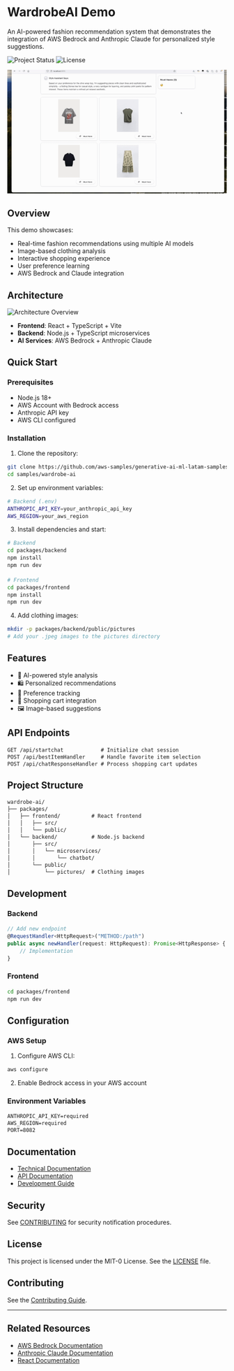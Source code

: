 # WardrobeAI Demo

An AI-powered fashion recommendation system that demonstrates the integration of AWS Bedrock and Anthropic Claude for personalized style suggestions.

![Project Status](https://img.shields.io/badge/status-demo-green)
![License](https://img.shields.io/badge/license-MIT--0-blue)


![Demo](./wordrobeai-demo-cut.gif)

## Overview

This demo showcases:
- Real-time fashion recommendations using multiple AI models
- Image-based clothing analysis
- Interactive shopping experience
- User preference learning
- AWS Bedrock and Claude integration

## Architecture

![Architecture Overview](architecture.png)

- **Frontend**: React + TypeScript + Vite
- **Backend**: Node.js + TypeScript microservices
- **AI Services**: AWS Bedrock + Anthropic Claude

## Quick Start

### Prerequisites

- Node.js 18+
- AWS Account with Bedrock access
- Anthropic API key
- AWS CLI configured

### Installation

1. Clone the repository:
```bash
git clone https://github.com/aws-samples/generative-ai-ml-latam-samples.git
cd samples/wardrobe-ai
```

2. Set up environment variables:
```bash
# Backend (.env)
ANTHROPIC_API_KEY=your_anthropic_api_key
AWS_REGION=your_aws_region
```

3. Install dependencies and start:
```bash
# Backend
cd packages/backend
npm install
npm run dev

# Frontend
cd packages/frontend
npm install
npm run dev
```

4. Add clothing images:
```bash
mkdir -p packages/backend/public/pictures
# Add your .jpeg images to the pictures directory
```

## Features

- 👕 AI-powered style analysis
- 🛍️ Personalized recommendations
- 🎯 Preference tracking
- 🛒 Shopping cart integration
- 🖼️ Image-based suggestions

## API Endpoints

```http
GET /api/startchat            # Initialize chat session
POST /api/bestItemHandler     # Handle favorite item selection
POST /api/chatResponseHandler # Process shopping cart updates
```

## Project Structure

```
wardrobe-ai/
├── packages/
│   ├── frontend/          # React frontend
│   │   ├── src/
│   │   └── public/
│   └── backend/           # Node.js backend
│       ├── src/
│       │   └── microservices/
│       │       └── chatbot/
│       └── public/
│           └── pictures/  # Clothing images
```

## Development

### Backend

```typescript
// Add new endpoint
@RequestHandler<HttpRequest>("METHOD:/path")
public async newHandler(request: HttpRequest): Promise<HttpResponse> {
    // Implementation
}
```

### Frontend

```bash
cd packages/frontend
npm run dev
```

## Configuration

### AWS Setup

1. Configure AWS CLI:
```bash
aws configure
```

2. Enable Bedrock access in your AWS account

### Environment Variables

```env
ANTHROPIC_API_KEY=required
AWS_REGION=required
PORT=8082
```

## Documentation

- [Technical Documentation](docs/technical.md)
- [API Documentation](docs/api.md)
- [Development Guide](docs/development.md)

## Security

See [CONTRIBUTING](../CONTRIBUTING.md#security-issue-notifications) for security notification procedures.

## License

This project is licensed under the MIT-0 License. See the [LICENSE](LICENSE) file.

## Contributing

See the [Contributing Guide](../CONTRIBUTING.md).

---

## Related Resources

- [AWS Bedrock Documentation](https://docs.aws.amazon.com/bedrock)
- [Anthropic Claude Documentation](https://docs.anthropic.com)
- [React Documentation](https://react.dev)
